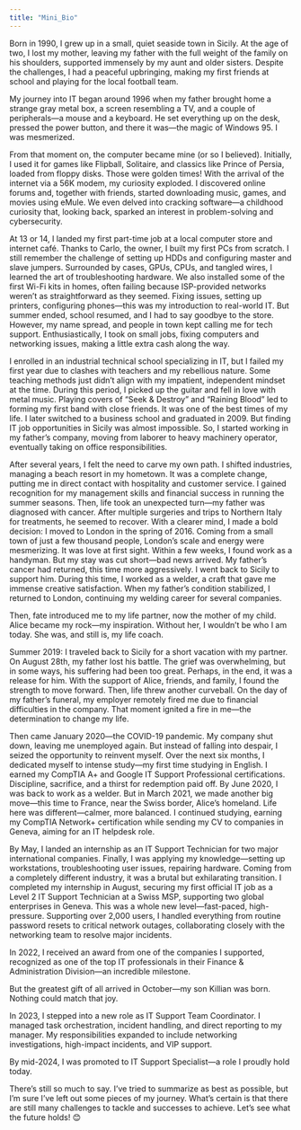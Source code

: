 ```yaml
---
title: "Mini_Bio"
---
```

Born in 1990, I grew up in a small, quiet seaside town in Sicily. At the age of two, I lost my mother, leaving my father with the full weight of the family on his shoulders, supported immensely by my aunt and older sisters. Despite the challenges, I had a peaceful upbringing, making my first friends at school and playing for the local football team.

My journey into IT began around 1996 when my father brought home a strange gray metal box, a screen resembling a TV, and a couple of peripherals—a mouse and a keyboard.
He set everything up on the desk, pressed the power button, and there it was—the magic of Windows 95. I was mesmerized.

From that moment on, the computer became mine (or so I believed). Initially, I used it for games like Flipball, Solitaire, and classics like Prince of Persia, loaded from floppy disks. Those were golden times!
With the arrival of the internet via a 56K modem, my curiosity exploded. I discovered online forums and, together with friends, started downloading music, games, and movies using eMule. We even delved into cracking software—a childhood curiosity that, looking back, sparked an interest in problem-solving and cybersecurity.

At 13 or 14, I landed my first part-time job at a local computer store and internet café. Thanks to Carlo, the owner, I built my first PCs from scratch. I still remember the challenge of setting up HDDs and configuring master and slave jumpers. Surrounded by cases, GPUs, CPUs, and tangled wires, I learned the art of troubleshooting hardware. We also installed some of the first Wi-Fi kits in homes, often failing because ISP-provided networks weren’t as straightforward as they seemed.
Fixing issues, setting up printers, configuring phones—this was my introduction to real-world IT. But summer ended, school resumed, and I had to say goodbye to the store. However, my name spread, and people in town kept calling me for tech support. Enthusiastically, I took on small jobs, fixing computers and networking issues, making a little extra cash along the way.

I enrolled in an industrial technical school specializing in IT, but I failed my first year due to clashes with teachers and my rebellious nature. Some teaching methods just didn’t align with my impatient, independent mindset at the time.
During this period, I picked up the guitar and fell in love with metal music. Playing covers of “Seek & Destroy” and “Raining Blood” led to forming my first band with close friends. It was one of the best times of my life.
I later switched to a business school and graduated in 2009. But finding IT job opportunities in Sicily was almost impossible. So, I started working in my father’s company, moving from laborer to heavy machinery operator, eventually taking on office responsibilities.

After several years, I felt the need to carve my own path. I shifted industries, managing a beach resort in my hometown. It was a complete change, putting me in direct contact with hospitality and customer service. I gained recognition for my management skills and financial success in running the summer seasons.
Then, life took an unexpected turn—my father was diagnosed with cancer. After multiple surgeries and trips to Northern Italy for treatments, he seemed to recover. With a clearer mind, I made a bold decision: I moved to London in the spring of 2016.
Coming from a small town of just a few thousand people, London’s scale and energy were mesmerizing. It was love at first sight. Within a few weeks, I found work as a handyman. But my stay was cut short—bad news arrived. My father’s cancer had returned, this time more aggressively.
I went back to Sicily to support him. During this time, I worked as a welder, a craft that gave me immense creative satisfaction. When my father’s condition stabilized, I returned to London, continuing my welding career for several companies.

Then, fate introduced me to my life partner, now the mother of my child. Alice became my rock—my inspiration. Without her, I wouldn’t be who I am today. She was, and still is, my life coach.

Summer 2019: I traveled back to Sicily for a short vacation with my partner. On August 28th, my father lost his battle. The grief was overwhelming, but in some ways, his suffering had been too great. Perhaps, in the end, it was a release for him.
With the support of Alice, friends, and family, I found the strength to move forward. Then, life threw another curveball. On the day of my father’s funeral, my employer remotely fired me due to financial difficulties in the company. That moment ignited a fire in me—the determination to change my life.

Then came January 2020—the COVID-19 pandemic. My company shut down, leaving me unemployed again. But instead of falling into despair, I seized the opportunity to reinvent myself.
Over the next six months, I dedicated myself to intense study—my first time studying in English. I earned my CompTIA A+ and Google IT Support Professional certifications. Discipline, sacrifice, and a thirst for redemption paid off.
By June 2020, I was back to work as a welder. But in March 2021, we made another big move—this time to France, near the Swiss border, Alice’s homeland.
Life here was different—calmer, more balanced. I continued studying, earning my CompTIA Network+ certification while sending my CV to companies in Geneva, aiming for an IT helpdesk role.

By May, I landed an internship as an IT Support Technician for two major international companies. Finally, I was applying my knowledge—setting up workstations, troubleshooting user issues, repairing hardware. Coming from a completely different industry, it was a brutal but exhilarating transition.
I completed my internship in August, securing my first official IT job as a Level 2 IT Support Technician at a Swiss MSP, supporting two global enterprises in Geneva. This was a whole new level—fast-paced, high-pressure. Supporting over 2,000 users, I handled everything from routine password resets to critical network outages, collaborating closely with the networking team to resolve major incidents.

In 2022, I received an award from one of the companies I supported, recognized as one of the top IT professionals in their Finance & Administration Division—an incredible milestone.

But the greatest gift of all arrived in October—my son Killian was born. Nothing could match that joy.

In 2023, I stepped into a new role as IT Support Team Coordinator. I managed task orchestration, incident handling, and direct reporting to my manager. My responsibilities expanded to include networking investigations, high-impact incidents, and VIP support.

By mid-2024, I was promoted to IT Support Specialist—a role I proudly hold today.

There’s still so much to say. I’ve tried to summarize as best as possible, but I’m sure I’ve left out some pieces of my journey. What’s certain is that there are still many challenges to tackle and successes to achieve.
Let’s see what the future holds! 😊
